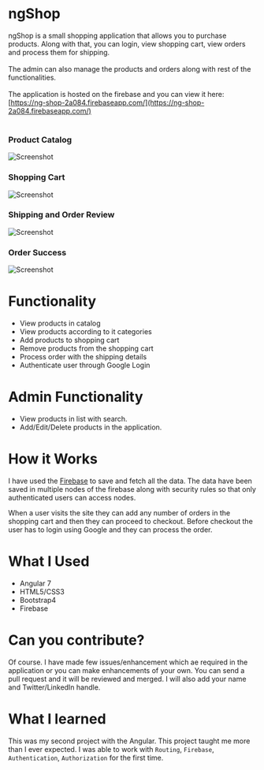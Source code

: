 # ngShop
ngShop is a small shopping application that allows you to purchase products. Along with that, you can login, view shopping cart, view orders and process them for shipping.
<br><br>
The admin can also manage the products and orders along with rest of the functionalities.
<br><br>
The application is hosted on the firebase and you can view it here: [https://ng-shop-2a084.firebaseapp.com/](https://ng-shop-2a084.firebaseapp.com/)
<br><br>
### Product Catalog
![Screenshot](https://i.imgur.com/GlAiTuQ.png)
### Shopping Cart
![Screenshot](https://i.imgur.com/uDtW46O.png)
### Shipping and Order Review
![Screenshot](https://i.imgur.com/SFI0U2e.png)
### Order Success
![Screenshot](https://i.imgur.com/fjDfUrF.png)

# Functionality
* View products in catalog
* View products according to it categories
* Add products to shopping cart
* Remove products from the shopping cart
* Process order with the shipping details
* Authenticate user through Google Login

# Admin Functionality
* View products in list with search.
* Add/Edit/Delete products in the application. 

# How it Works
I have used the [Firebase](https://firebase.google.com/) to save and fetch all the data. The data have been saved in multiple nodes of the firebase along with security rules so that only authenticated users can access nodes.

When a user visits the site they can add any number of orders in the shopping cart and then they can proceed to checkout. Before checkout the user has to login using Google and they can process the order.

# What I Used
* Angular 7
* HTML5/CSS3
* Bootstrap4
* Firebase

# Can you contribute?
Of course. I have made few issues/enhancement which ae required in the application or you can make enhancements of your own. You can send a pull request and it will be reviewed and merged. I will also add your name and Twitter/LinkedIn handle.

# What I learned
This was my second project with the Angular. This project taught me more than I ever expected. I was able to work with `Routing`, `Firebase`, `Authentication`, `Authorization` for the first time.